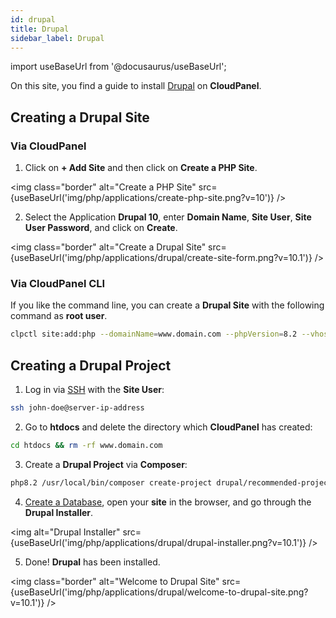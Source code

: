 ```yaml
---
id: drupal
title: Drupal
sidebar_label: Drupal
---
```


import useBaseUrl from '@docusaurus/useBaseUrl';

On this site, you find a guide to install [Drupal](https://www.drupal.org/) on **CloudPanel**.

## Creating a Drupal Site

### Via CloudPanel

1. Click on **+ Add Site** and then click on **Create a PHP Site**.

<img class="border" alt="Create a PHP Site" src={useBaseUrl('img/php/applications/create-php-site.png?v=10')} />

2. Select the Application **Drupal 10**, enter **Domain Name**, **Site User**, **Site User Password**, and click on **Create**.

<img class="border" alt="Create a Drupal Site" src={useBaseUrl('img/php/applications/drupal/create-site-form.png?v=10.1')} />

### Via CloudPanel CLI

If you like the command line, you can create a **Drupal Site** with the following command as **root user**.

```bash
clpctl site:add:php --domainName=www.domain.com --phpVersion=8.2 --vhostTemplate='Drupal 10' --siteUser='john-doe' --siteUserPassword='!secretPassword!'
```

## Creating a Drupal Project

1. Log in via [SSH](../../../frontend-area/ssh-ftp/#ssh-login) with the **Site User**:

```bash
ssh john-doe@server-ip-address
```

2. Go to **htdocs** and delete the directory which **CloudPanel** has created:

```bash
cd htdocs && rm -rf www.domain.com
```

3. Create a **Drupal Project** via **Composer**:

```bash
php8.2 /usr/local/bin/composer create-project drupal/recommended-project:^10 -n www.domain.com
```

4. [Create a Database](../../../frontend-area/databases/#adding-a-database), open your **site** in the browser, and go through the **Drupal Installer**.

<img alt="Drupal Installer" src={useBaseUrl('img/php/applications/drupal/drupal-installer.png?v=10.1')} />

5. Done! **Drupal** has been installed.

<img class="border" alt="Welcome to Drupal Site" src={useBaseUrl('img/php/applications/drupal/welcome-to-drupal-site.png?v=10.1')} />